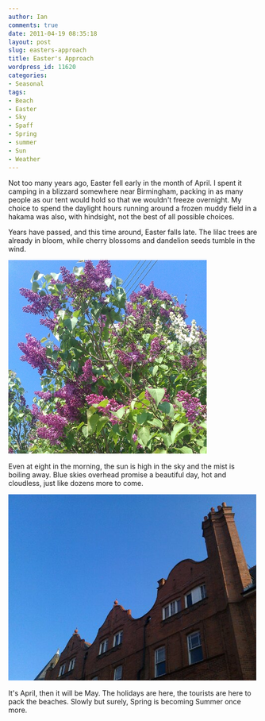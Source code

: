 ```yaml
---
author: Ian
comments: true
date: 2011-04-19 08:35:18
layout: post
slug: easters-approach
title: Easter's Approach
wordpress_id: 11620
categories:
- Seasonal
tags:
- Beach
- Easter
- Sky
- Spaff
- Spring
- summer
- Sun
- Weather
---
```


Not too many years ago, Easter fell early in the month of April. I spent it camping in a blizzard somewhere near Birmingham, packing in as many people as our tent would hold so that we wouldn't freeze overnight. My choice to spend the daylight hours running around a frozen muddy field in a hakama was also, with hindsight, not the best of all possible choices.

Years have passed, and this time around, Easter falls late. The lilac trees are already in bloom, while cherry blossoms and dandelion seeds tumble in the wind.

 ![image](/blog/2011/04/wpid-IMG_20110419_092538_2.jpg) 

Even at eight in the morning, the sun is high in the sky and the mist is boiling away. Blue skies overhead promise a beautiful day, hot and cloudless, just like dozens more to come.

 ![image](/blog/2011/04/wpid-IMG_20110419_075126.jpg) 
 
It's April, then it will be May. The holidays are here, the tourists are here to pack the beaches. Slowly but surely, Spring is becoming Summer once more.
